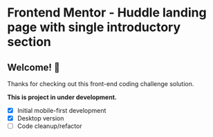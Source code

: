 # Frontend Mentor - Huddle landing page with single introductory section

## Welcome! 👋

Thanks for checking out this front-end coding challenge solution.

**This is project in under development.**

- [x] Initial mobile-first development
- [x] Desktop version
- [ ] Code cleanup/refactor
